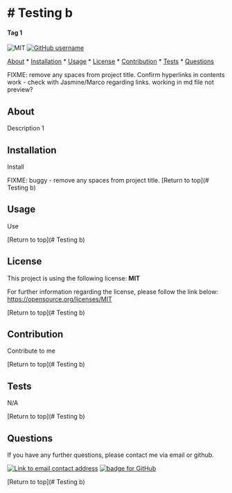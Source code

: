 
<h1 align="centre">
  <br>
  # Testing b
</h1>

<h4 align="centre">Tag 1</h4>

<p align="centre">

![MIT](https://img.shields.io/badge/License-MIT-purple?style=for-the-badge) [![GitHub username](https://img.shields.io/badge/username-caoimhejyoti-green?style=for-the-badge)](https://github.com/caoimhejyoti)
</p>

<p align="centre">
  <a href="#about">About</a> *
  <a href="#installation">Installation</a> *
  <a href="#usage">Usage</a> *
  <a href="#license">License</a> *
  <a href="#contribution">Contribution</a> *
  <a href="#tests">Tests</a> *
  <a href="#questions">Questions</a> 
</p>

FIXME: remove any spaces from project title. Confirm hyperlinks in contents work - check with Jasmine/Marco regarding links. working in md file not preview?

## About
Description 1


## Installation   
Install

FIXME: buggy - remove any spaces from project title.
[Return to top](# Testing b)

## Usage 
Use

[Return to top](# Testing b)

## License
This project is using the following license:
**MIT**

For further information regarding the license, please follow the link below:
 https://opensource.org/licenses/MIT

[Return to top](# Testing b)

## Contribution 
Contribute to me

[Return to top](# Testing b)

## Tests
N/A

[Return to top](# Testing b)

## Questions 
If you have any further questions, please contact me via email or github.

<a href="mailto:caoimhejyoti@gmail.com"><img alt="Link to email contact address" src="https://img.shields.io/badge/email-D14836?style=for-the-badge" target="_blank" /></a>  <a href="https://github.com/caoimhejyoti"><img alt="badge for GitHub" src="https://img.shields.io/badge/github-%23121011.svg?style=for-the-badge&logo=github&logoColor=white" target="_blank" /></a>


[Return to top](# Testing b)